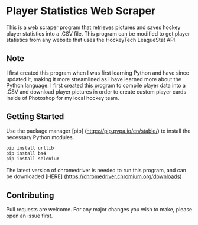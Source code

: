 # Player Statistics Web Scraper
This is a web scraper program that retrieves pictures and saves hockey player statistics into a .CSV file. This program can be modified to get player statistics from any website that uses the HockeyTech LeagueStat API.

## Note

I first created this program when I was first learning Python and have since updated it, making it more streamlined as I have learned more
about the Python language. I first created this program to compile player data into a .CSV and download player pictures in order to create
custom player cards inside of Photoshop for my local hockey team.

## Getting Started

Use the package manager [pip]
(https://pip.pypa.io/en/stable/) to install the necessary Python modules.

```bash
pip install urllib
pip install bs4
pip install selenium
```

The latest version of chromedriver is needed to run this program, and can be downloaded [HERE]
(https://chromedriver.chromium.org/downloads)

## Contributing
Pull requests are welcome. For any major changes you wish to make, please open an issue first.
